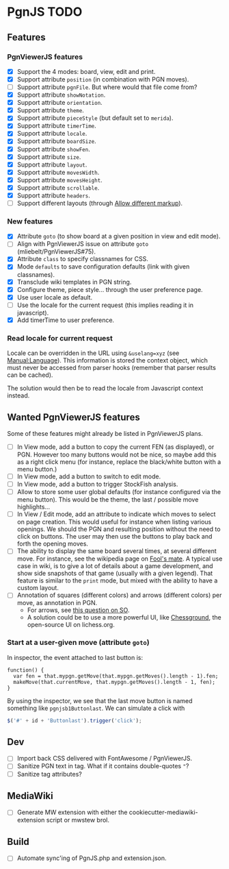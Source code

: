 # PgnJS TODO

## Features

### PgnViewerJS features
* [X] Support the 4 modes: board, view, edit and print.
* [X] Support attribute `position` (in combination with PGN moves).
* [ ] Support attribute `pgnFile`. But where would that file come from?
* [X] Support attribute `showNotation`.
* [X] Support attribute `orientation`.
* [X] Support attribute `theme`.
* [X] Support attribute `pieceStyle` (but default set to `merida`).
* [X] Support attribute `timerTime`.
* [X] Support attribute `locale`.
* [X] Support attribute `boardSize`.
* [X] Support attribute `showFen`.
* [X] Support attribute `size`.
* [X] Support attribute `layout`.
* [X] Support attribute `movesWidth`.
* [X] Support attribute `movesHeight`.
* [X] Support attribute `scrollable`.
* [X] Support attribute `headers`.
* [ ] Support different layouts (through 
[Allow different markup](http://mliebelt.github.io/PgnViewerJS/docu/examples.html#1217)).

### New features
* [X] Attribute `goto` (to show board at a given position in view and edit mode).
* [ ] Align with PgnViewerJS issue on attribute `goto` (mliebelt/PgnViewerJS#75).
* [X] Attribute `class` to specify classnames for CSS.
* [X] Mode `defaults` to save configuration defaults (link with given classnames).
* [X] Transclude wiki templates in PGN string.
* [X] Configure theme, piece style... through the user preference page.
* [X] Use user locale as default.
* [ ] Use the locale for the current request (this implies reading it in javascript).
* [X] Add timerTime to user preference.

### Read locale for current request
Locale can be overridden in the URL using `&uselang=xyz` (see
[Manual:Language](https://www.mediawiki.org/wiki/Manual:Language)). This information is stored the
context object, which must never be accessed from parser hooks (remember that parser results can be
cached).

The solution would then be to read the locale from Javascript context instead.

## Wanted PgnViewerJS features

Some of these features might already be listed in PgnViewerJS plans.

* [ ] In View mode, add a button to copy the current FEN (as displayed), or PGN. However too many buttons
  would not be nice, so maybe add this as a right click menu (for instance, replace the black/white
  button with a menu button.)
* [ ] In View mode, add a button to switch to edit mode.
* [ ] In View mode, add a button to trigger StockFish analysis.
* [ ] Allow to store some user global defaults (for instance configured via the menu button). This would
  be the theme, the last / possible move highlights...
* [ ] In View / Edit mode, add an attribute to indicate which moves to select on page creation. This
  would useful for instance when listing various openings. We should the PGN and resulting position
  without the need to click on buttons. The user may then use the buttons to play back and forth the
  opening moves.
* [ ] The ability to display the same board several times, at several different move. For instance, see
  the wikipedia page on [Fool's mate](https://en.wikipedia.org/wiki/Fool%27s_mate). A typical use case in
  wiki, is to give a lot of details about a game development, and show side snapshots of that game
  (usually with a given legend). That feature is similar to the `print` mode, but mixed with the ability
  to have a custom layout.
* [ ] Annotation of squares (different colors) and arrows (different colors) per move, as annotation in
  PGN.
  * For arrows, see [this question on SO](https://stackoverflow.com/questions/25527902/drawing-arrows-on-a-chess-board-in-javascript).
  * A solution could be to use a more powerful UI, like [Chessground](https://github.com/ornicar/chessground),
    the open-source UI on lichess.org.

### Start at a user-given move (attribute `goto`)
In inspector, the event attached to last button is:
```
function() {
  var fen = that.mypgn.getMove(that.mypgn.getMoves().length - 1).fen;
  makeMove(that.currentMove, that.mypgn.getMoves().length - 1, fen);
}
```
By using the inspector, we see that the last move button is named something like `pgnjsb1Buttonlast`. We
can simulate a click with
```javascript
$('#' + id + 'Buttonlast').trigger('click');
```

## Dev

* [ ] Import back CSS delivered with FontAwesome / PgnViewerJS.
* [ ] Sanitize PGN text in <pgn> tag. What if it contains double-quotes `"`?
* [ ] Sanitize <pgn> tag attributes?

## MediaWiki

* [ ] Generate MW extension with either the cookiecutter-mediawiki-extension script or mwstew brol.

## Build

* [ ] Automate sync'ing of PgnJS.php and extension.json.

[//]: # ( vim: set tw=105: )
